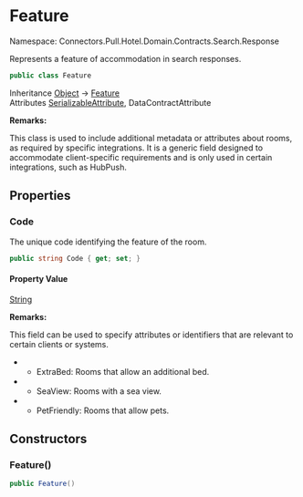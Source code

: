 # Feature

Namespace: Connectors.Pull.Hotel.Domain.Contracts.Search.Response

Represents a feature of accommodation in search responses.

```csharp
public class Feature
```

Inheritance [Object](https://docs.microsoft.com/en-us/dotnet/api/system.object) → [Feature](./connectors.pull.hotel.domain.contracts.search.response.feature)<br />
Attributes [SerializableAttribute](https://docs.microsoft.com/en-us/dotnet/api/system.serializableattribute), DataContractAttribute

**Remarks:**

This class is used to include additional metadata or attributes about rooms, as required by specific integrations.
 It is a generic field designed to accommodate client-specific requirements and is only used in certain integrations, 
 such as HubPush.

## Properties

### **Code**

The unique code identifying the feature of the room.

```csharp
public string Code { get; set; }
```

#### Property Value

[String](https://docs.microsoft.com/en-us/dotnet/api/system.string)<br />

**Remarks:**

This field can be used to specify attributes or identifiers that are relevant to certain clients or systems.

- - ExtraBed: Rooms that allow an additional bed.
- - SeaView: Rooms with a sea view.
- - PetFriendly: Rooms that allow pets.

## Constructors

### **Feature()**

```csharp
public Feature()
```
